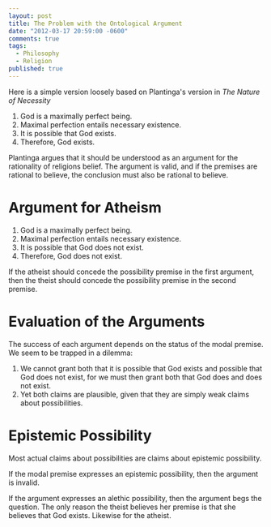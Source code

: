 ```yaml
---
layout: post
title: The Problem with the Ontological Argument
date: "2012-03-17 20:59:00 -0600"
comments: true
tags: 
  - Philosophy
  - Religion
published: true
---
```


Here is a simple version loosely based on Plantinga's version in *The Nature of Necessity*

1. God is a maximally perfect being.
2. Maximal perfection entails necessary existence.
3. It is possible that God exists.
4. Therefore, God exists.

Plantinga argues that it should be understood as an argument for the rationality of religions belief. The argument is valid, and if the premises are rational to believe, the conclusion must also be rational to believe.


# Argument for Atheism

1. God is a maximally perfect being.
2. Maximal perfection entails necessary existence.
3. It is possible that God does not exist.
4. Therefore, God does not exist.


If the atheist should concede the possibility premise in the first argument, then the theist should concede the possibility premise in the second premise. 

# Evaluation of the Arguments

The success of each argument depends on the status of the modal premise. We seem to be trapped in a dilemma:

1. We cannot grant both that it is possible that God exists and possible that God does not exist, for we must then grant both that God does and does not exist. 
2. Yet both claims are plausible, given that they are simply weak claims about possibilities.

# Epistemic Possibility

Most actual claims about possibilities are claims about epistemic possibility. 

If the modal premise expresses an epistemic possibility, then the argument is invalid. 

If the argument expresses an alethic possibility, then the argument begs the question. The only reason the theist believes her premise is that she believes that God exists. Likewise for the atheist.